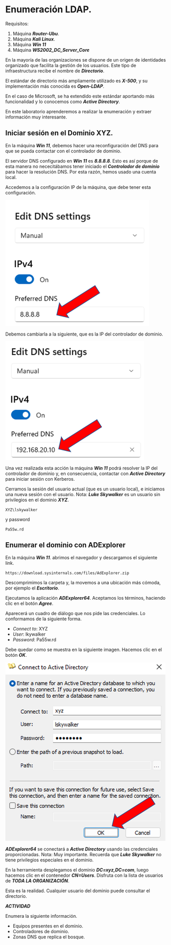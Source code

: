 # Enumeración LDAP.

Requisitos:
1. Máquina ***Router-Ubu***.
2. Máquina ***Kali Linux***.
3. Máquina ***Win 11***
4. Máquina ***WS2002_DC_Server_Core***


En la mayoría de las organizaciones se dispone de un origen de identidades organizado que facilita la gestión de los usuarios. Este tipo de infraestructura recibe el nombre de ***Directorio***.

El estándar de directorio más ampliamente utilizado es ***X-500***, y su implementación más conocida es ***Open-LDAP***.

En el caso de Microsoft, se ha extendido este estándar aportando más funcionalidad y lo conocemos como ***Active Directory***.

En este laboratorio aprenderemos a realizar la enumeración y extraer información muy interesante.

## Iniciar sesión en el Dominio XYZ.

En la máquina ***Win 11***, debemos hacer una reconfiguración del DNS para que se pueda contactar con el controlador de dominio.

El servidor DNS configurado en ***Win 11*** es ***8.8.8.8***. Esto es así porque de esta manera no nececitábamos tener iniciado el ***Controlador de dominio*** para hacer la resolución DNS. Por esta razón, hemos usado una cuenta local.

Accedemos a la configuración IP de la máquina, que debe tener esta configuración.

![DNS 8.8.8.8](../img/lab-04-C/202209091036.png)

Debemos cambiarla a la siguiente, que es la IP del controlador de dominio.

![DNS 192.168.20.10](../img/lab-04-C/202209091039.png)

Una vez realizada esta acción la máquina ***Win 11*** podrá resolver la IP del controlador de dominio y, en consecuencia, contactar con ***Active Directory*** para iniciar sesión con Kerberos.

Cerramos la sesión del usuario actual (que es un usuario local), e iniciamos una nueva sesión con el usuario.
Nota: ***Luke Skywalker*** es un usuario sin privilegios en el dominio ***XYZ***.
```
XYZ\lskywalker
``` 

y password
```
Pa55w.rd
```

## Enumerar el dominio con ADExplorer

En la máquina ***Win 11***. abrimos el navegador y descargamos el siguiente link.
```
https://download.sysinternals.com/files/AdExplorer.zip
```

Descomprimimos la carpeta y, la movemos a una ubicación más cómoda, por ejemplo el ***Escritorio***.

Ejecutamos la aplicación ***ADExplorer64***. Aceptamos los términos, haciendo clic en el botón ***Agree***.

Aparecerá un cuadro de diálogo que nos pide las credenciales. Lo conformamos de la siguiente forma.

* *Connect to*: XYZ
* *User*: lkywalker
* *Password*: Pa55w.rd

Debe quedar como se muestra en la siguiente imagen. Hacemos clic en el botón ***OK***. 

![ADExplorer Login](../img/lab-04-C/202209091200.png)

***ADExplorer64*** se conectará a ***Active Directory*** usando las credenciales proporcionadas.
Nota: Muy importante. Recuerda que ***Luke Skywalker*** no tiene privilegios especiales en el dominio.

En la herramienta desplegamos el dominio ***DC=xyz,DC=com***, luego hacemos clic en el contenedor ***CN=Users***. Disfruta con la lista de usuarios de ***TODA LA ORGANIZACIÓN***.

Esta es la realidad. Cualquier usuario del dominio puede consultar el directorio.

***ACTIVIDAD***

Enumera la siguiente información.

* Equipos presentes en el dominio.
* Controladores de dominio.
* Zonas DNS que replica el bosque.


